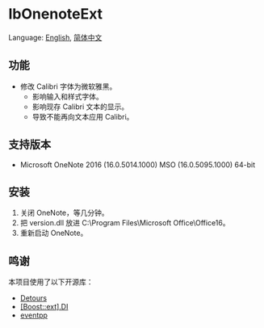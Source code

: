 # IbOnenoteExt
Language: [English](README.md), [简体中文](README.zh-Hans)

## 功能
* 修改 Calibri 字体为微软雅黑。
	* 影响输入和样式字体。
	* 影响现存 Calibri 文本的显示。
	* 导致不能再向文本应用 Calibri。

## 支持版本
* Microsoft OneNote 2016 (16.0.5014.1000) MSO (16.0.5095.1000) 64-bit

## 安装
1. 关闭 OneNote，等几分钟。
1. 把 version.dll 放进 C:\Program Files\Microsoft Office\Office16。
1. 重新启动 OneNote。

## 鸣谢
本项目使用了以下开源库：

* [Detours](https://github.com/microsoft/detours)
* [[Boost::ext].DI](https://github.com/boost-ext/di)
* [eventpp](https://github.com/wqking/eventpp)